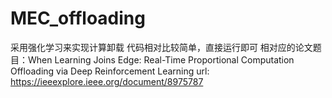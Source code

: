 # MEC_offloading
采用强化学习来实现计算卸载
代码相对比较简单，直接运行即可
相对应的论文题目：When Learning Joins Edge: Real-Time Proportional Computation Offloading via Deep Reinforcement Learning
url: https://ieeexplore.ieee.org/document/8975787
